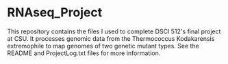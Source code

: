 # RNAseq_Project
This repository contains the files I used to complete DSCI 512's final project at CSU.  It processes genomic data from the Thermococcus Kodakarensis extremophile to map genomes of two genetic mutant types.  See the README and ProjectLog.txt files for more information.
